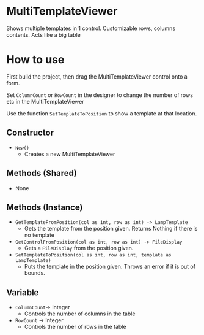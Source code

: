 # MultiTemplateViewer
Shows multiple templates in 1 control. Customizable rows, columns contents. Acts like a big table
# How to use
First build the project, then drag the MultiTemplateViewer control onto a form.

Set `ColumnCount` or `RowCount` in the designer to change the number of rows etc in the MultiTemplateViewer

Use the function `SetTemplateToPosition` to show a template at that location.

## Constructor
- `New()`
	- Creates a new MultiTemplateViewer
## Methods (Shared)
- None
## Methods (Instance)
- `GetTemplateFromPosition(col as int, row as int) -> LampTemplate`
  - Gets the template from the position given. Returns Nothing if there is no template
- `GetControlFromPosition(col as int, row as int) -> FileDisplay`
	- Gets a `FileDisplay` from the position given.
- `SetTemplateToPosition(col as int, row as int, template as LampTemplate)`
  - Puts the template in the position given. Throws an error if it is out of bounds.
## Variable
- `ColumnCount`-> Integer
  - Controls the number of columns in the table
- `RowCount` -> Integer
  - Controls the number of rows in the table
